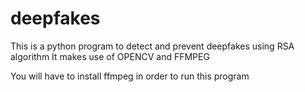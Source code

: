 # deepfakes
This is a python program to detect and prevent deepfakes using RSA algorithm
It makes use of OPENCV and FFMPEG

You will have to install ffmpeg in order to run this program

